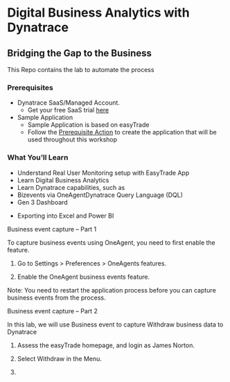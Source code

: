 # Digital Business Analytics with Dynatrace

## Bridging the Gap to the Business
 This Repo contains the lab to automate the process

### Prerequisites

* Dynatrace SaaS/Managed Account.
  * Get your free SaaS trial [here](https://www.dynatrace.com/signup/)
* Sample Application
  * Sample Application is based on easyTrade
  * Follow the [Prerequisite Action](https://github.com/Dynatrace/easytrade) to create the application that will be used throughout this workshop 

### What You’ll Learn
*	Understand Real User Monitoring setup with EasyTrade App
*	Learn Digital Business Analytics
*	Learn Dynatrace capabilities, such as
  *	Bizevents via OneAgentDynatrace Query Language (DQL)
  *	Gen 3 Dashboard
-	Exporting into Excel and Power BI

Business event capture – Part 1

To capture business events using OneAgent, you need to first enable the feature.
1.	Go to Settings > Preferences > OneAgents features.

2.	Enable the OneAgent business events feature.

Note: You need to restart the application process before you can capture business events from the process.

 
Business event capture – Part 2

In this lab, we will use Business event to capture Withdraw business data to Dynatrace
1.	Assess the easyTrade homepage, and login as James Norton.
 
2.	Select Withdraw in the Menu.
 

3.	
